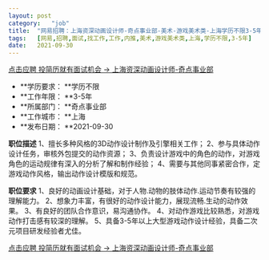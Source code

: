 ```yaml
---
layout:	post
category:	"job"
title:	"网易招聘：上海资深动画设计师-奇点事业部-美术-游戏美术类-上海学历不限3-5年"
tags:	[网易,招聘,面试,找工作,工作,内推,美术,游戏美术类,上海,学历不限,3-5年]
date:	2021-09-30
---
```


[点击应聘 投简历就有面试机会 -> 上海资深动画设计师-奇点事业部](http://mobile.bole.netease.com/bole/boleDetail?id=35425&employeeId=346f03c3cda5f04c&key=all)



- **学历要求： **学历不限
- **工作年限： **3-5年
- **所属部门： **奇点事业部
- **工作城市： **上海
- **发布日期： **2021-09-30



**职位描述**
1、擅长多种风格的3D动作设计制作及引擎相关工作；
2、参与具体动作设计任务，审核外包提交的动作资源；
3、负责设计游戏中的角色的动作，对游戏角色的运动规律有深入的分析了解和制作经验；
4、需要与其他同事紧密合作，定游戏动作风格，输出动作设计模版和规范。



**职位要求**
1、良好的动画设计基础，对于人物.动物的肢体动作.运动节奏有较强的理解能力。
2、想象力丰富，有很好的动作设计能力，展现流畅.生动的动作效果。
3、有良好的团队合作意识，易沟通协作。
4、对动作游戏比较熟悉，对游戏动作打击感有较深的理解。
5、具备3-5年以上大型游戏动作设计经验，具备二次元项目研发经验者尤佳。



[点击应聘 投简历就有面试机会 -> 上海资深动画设计师-奇点事业部](http://mobile.bole.netease.com/bole/boleDetail?id=35425&employeeId=346f03c3cda5f04c&key=all)